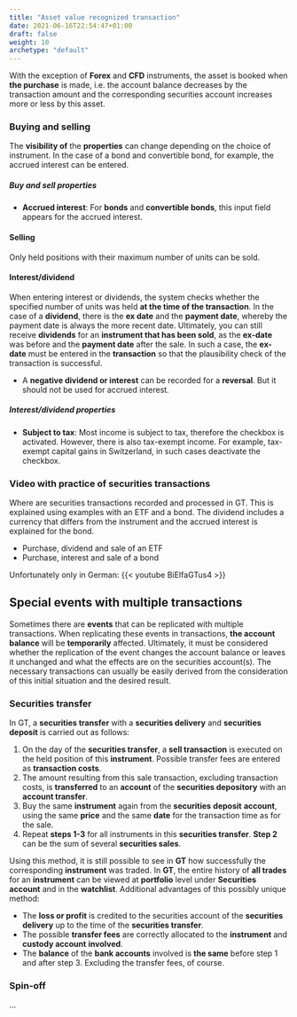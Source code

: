 ```yaml
---
title: "Asset value recognized transaction"
date: 2021-06-16T22:54:47+01:00
draft: false
weight: 10
archetype: "default"
---
```

With the exception of **Forex** and **CFD** instruments, the asset is booked when **the purchase** is made, i.e. the account balance decreases by the transaction amount and the corresponding securities account increases more or less by this asset.

### Buying and selling
The **visibility of** the **properties** can change depending on the choice of instrument. In the case of a bond and convertible bond, for example, the accrued interest can be entered.

##### Buy and sell properties
- **Accrued interest**: For **bonds** and **convertible bonds**, this input field appears for the accrued interest.

#### Selling
Only held positions with their maximum number of units can be sold.

#### Interest/dividend
When entering interest or dividends, the system checks whether the specified number of units was held **at the time of the transaction**. In the case of a **dividend**, there is the **ex date** and the **payment date**, whereby the payment date is always the more recent date. Ultimately, you can still receive **dividends** for an **instrument that has been sold**, as the **ex-date** was before and the **payment date** after the sale. In such a case, the **ex-date** must be entered in the **transaction** so that the plausibility check of the transaction is successful.
- A **negative dividend or interest** can be recorded for a **reversal**. But it should not be used for accrued interest.

##### Interest/dividend properties
- **Subject to tax**: Most income is subject to tax, therefore the checkbox is activated. However, there is also tax-exempt income. For example, tax-exempt capital gains in Switzerland, in such cases deactivate the checkbox.

### Video with practice of securities transactions
Where are securities transactions recorded and processed in GT. This is explained using examples with an ETF and a bond. The dividend includes a currency that differs from the instrument and the accrued interest is explained for the bond.
- Purchase, dividend and sale of an ETF
- Purchase, interest and sale of a bond

Unfortunately only in German:
{{< youtube BiEIfaGTus4 >}}

## Special events with multiple transactions
Sometimes there are **events** that can be replicated with multiple transactions. When replicating these events in transactions, **the account balance** will be **temporarily** affected. Ultimately, it must be considered whether the replication of the event changes the account balance or leaves it unchanged and what the effects are on the securities account(s). The necessary transactions can usually be easily derived from the consideration of this initial situation and the desired result.

### Securities transfer
In GT, a **securities transfer** with a **securities delivery** and **securities deposit** is carried out as follows:
1. On the day of the **securities transfer**, a **sell transaction** is executed on the held position of this **instrument**. Possible transfer fees are entered as **transaction costs**.
2. The amount resulting from this sale transaction, excluding transaction costs, is **transferred** to an **account** of the **securities depository** with an **account transfer**.
3. Buy the same **instrument** again from the **securities** **deposit** **account**, using the same **price** and the same **date** for the transaction time as for the sale.
4. Repeat **steps 1-3** for all instruments in this **securities transfer**. **Step 2** can be the sum of several **securities sales**.

Using this method, it is still possible to see in **GT** how successfully the corresponding **instrument** was traded. In **GT**, the entire history of **all trades** for an **instrument** can be viewed at **portfolio** level under **Securities account** and in the **watchlist**. Additional advantages of this possibly unique method:
- The **loss or profit** is credited to the securities account of the **securities delivery** up to the time of the **securities transfer**.
- The possible **transfer fees** are correctly allocated to the **instrument** and **custody account** **involved**.
- The **balance** of the **bank accounts** involved is **the same** before step 1 and after step 3. Excluding the transfer fees, of course.

### Spin-off
...
